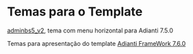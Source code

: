 # Temas para o Template


[adminbs5_v2](template/adminbs5_v2.md.md), tema com menu horizontal para Adianti 7.5.0


Temas para apresentação do template [Adianti FrameWork 7.6.0](template_ad76.md) 